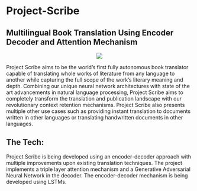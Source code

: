 # Project-Scribe
## Multilingual Book Translation Using Encoder Decoder and Attention Mechanism
<div align="center">
  <img src="https://imgur.com/uYrz36X.png">
</div>


Project Scribe aims to be the world’s first fully autonomous book translator capable of translating whole works of literature from any language to another while capturing the full scope of the work’s literary meaning and depth. Combining our unique neural network architectures with state of the art advancements in natural language processing, Project Scribe aims to completely transform the translation and publication landscape with our revolutionary context retention mechanisms. Project Scribe also presents multiple other use cases such as providing instant translation to documents written in other languages or translating handwritten documents in other languages.

## The Tech:

Project Scribe is being developed using an encoder-decoder approach with multiple improvements upon existing translation techniques. The project implements a triple layer attention mechanism and a Generative Adversarial Neural Network in the decoder. The encoder-decoder mechanism is being developed using LSTMs.
